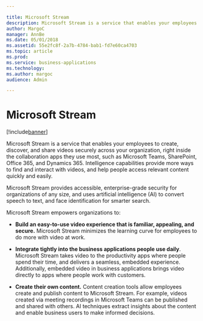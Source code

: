 ```yaml
---

title: Microsoft Stream
description: Microsoft Stream is a service that enables your employees to create, discover, and share videos securely across your organization, right inside the collaboration apps they use most, such as Microsoft Teams, SharePoint, Office 365, and Dynamics 365.
author: MargoC
manager: AnnBe
ms.date: 05/01/2018
ms.assetid: 55e2fc8f-2a7b-4784-bab1-fd7e60ca4703
ms.topic: article
ms.prod: 
ms.service: business-applications
ms.technology: 
ms.author: margoc
audience: Admin

---
```


# Microsoft Stream

[!include[banner](../../../includes/banner.md)]

Microsoft Stream is a service that enables your employees to create, discover,
and share videos securely across your organization, right inside the
collaboration apps they use most, such as Microsoft Teams, SharePoint,
Office 365, and Dynamics 365. Intelligence capabilities provide more ways to
find and interact with videos, and help people access relevant content quickly
and easily.

Microsoft Stream provides accessible, enterprise-grade security for
organizations of any size, and uses artificial intelligence (AI) to convert
speech to text, and face identification for smarter search.

Microsoft Stream empowers organizations to:

-   **Build an easy-to-use video experience that is familiar, appealing, and
    secure.** Microsoft Stream minimizes the learning curve for employees to do
    more with video at work.

-   **Integrate tightly into the business applications people use daily**.
    Microsoft Stream takes video to the productivity apps where people spend
    their time, and delivers a seamless, embedded experience. Additionally,
    embedded video in business applications brings video directly to apps where
    people work with customers.

-   **Create their own content.** Content creation tools allow employees create
    and publish content to Microsoft Stream. For example, videos created via
    meeting recordings in Microsoft Teams can be published and shared with
    others. AI techniques extract insights about the content and enable business
    users to make informed decisions.
